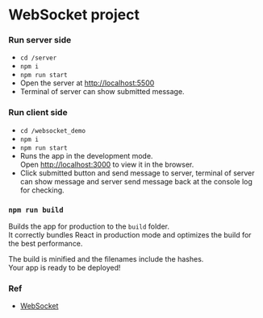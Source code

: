 # WebSocket project

### Run server side
- `cd /server`
- `npm i`
- `npm run start`
- Open the server at [http://localhost:5500](http://localhost:5500)
- Terminal of server can show submitted message.

### Run client side
- `cd /websocket_demo`
- `npm i`
- `npm run start`
- Runs the app in the development mode.\
Open [http://localhost:3000](http://localhost:3000) to view it in the browser.
- Click submitted button and send message to server, terminal of server can show message and server send message back at the console log for checking.

### `npm run build`
Builds the app for production to the `build` folder.\
It correctly bundles React in production mode and optimizes the build for the best performance.

The build is minified and the filenames include the hashes.\
Your app is ready to be deployed!

### Ref
- [WebSocket](https://developer.mozilla.org/zh-TW/docs/Web/API/WebSocket)